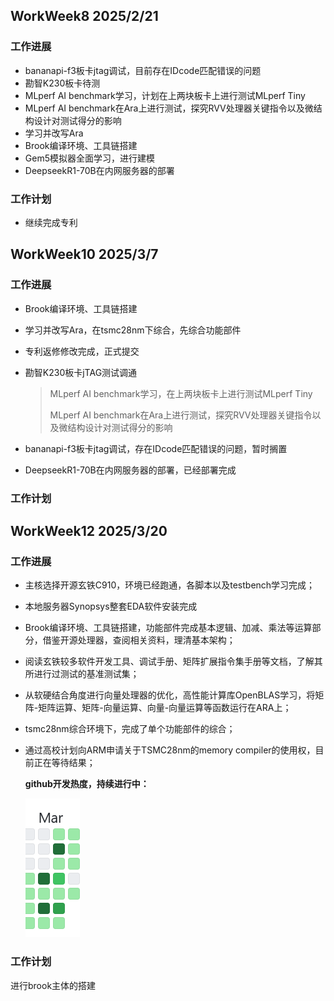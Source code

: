 ## WorkWeek8 2025/2/21

### 工作进展

- bananapi-f3板卡jtag调试，目前存在IDcode匹配错误的问题
- 勘智K230板卡待测
- MLperf AI benchmark学习，计划在上两块板卡上进行测试MLperf Tiny 
- MLperf AI benchmark在Ara上进行测试，探究RVV处理器关键指令以及微结构设计对测试得分的影响
- 学习并改写Ara
- Brook编译环境、工具链搭建
- Gem5模拟器全面学习，进行建模
- DeepseekR1-70B在内网服务器的部署

### 工作计划

- 继续完成专利



## WorkWeek10 2025/3/7

### 工作进展

- Brook编译环境、工具链搭建
- 学习并改写Ara，在tsmc28nm下综合，先综合功能部件
- 专利返修修改完成，正式提交

- 勘智K230板卡jTAG测试调通

  > MLperf AI benchmark学习，在上两块板卡上进行测试MLperf Tiny 
  >
  > MLperf AI benchmark在Ara上进行测试，探究RVV处理器关键指令以及微结构设计对测试得分的影响

- bananapi-f3板卡jtag调试，存在IDcode匹配错误的问题，暂时搁置

- DeepseekR1-70B在内网服务器的部署，已经部署完成

### 工作计划



















## WorkWeek12 2025/3/20

### 工作进展

- 主核选择开源玄铁C910，环境已经跑通，各脚本以及testbench学习完成；

- 本地服务器Synopsys整套EDA软件安装完成

- Brook编译环境、工具链搭建，功能部件完成基本逻辑、加减、乘法等运算部分，借鉴开源处理器，查阅相关资料，理清基本架构；

- 阅读玄铁较多软件开发工具、调试手册、矩阵扩展指令集手册等文档，了解其所进行过测试的基准测试集；

- 从软硬结合角度进行向量处理器的优化，高性能计算库OpenBLAS学习，将矩阵-矩阵运算、矩阵-向量运算、向量-向量运算等函数运行在ARA上；

- tsmc28nm综合环境下，完成了单个功能部件的综合；

- 通过高校计划向ARM申请关于TSMC28nm的memory compiler的使用权，目前正在等待结果；

  

  **github开发热度，持续进行中：**

  ![image-20250320233234613](images/image-20250320233234613.png)

### 工作计划

进行brook主体的搭建
